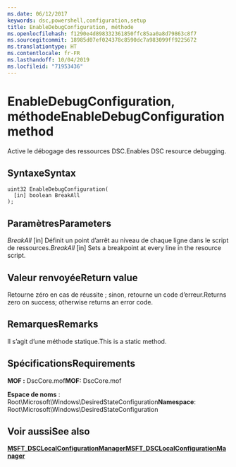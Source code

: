 ```yaml
---
ms.date: 06/12/2017
keywords: dsc,powershell,configuration,setup
title: EnableDebugConfiguration, méthode
ms.openlocfilehash: f1290e4d898332361850ffc85aa0a8d79863c8f7
ms.sourcegitcommit: 18985d07ef024378c8590dc7a983099ff9225672
ms.translationtype: HT
ms.contentlocale: fr-FR
ms.lasthandoff: 10/04/2019
ms.locfileid: "71953436"
---
```

# <a name="enabledebugconfiguration-method"></a><span data-ttu-id="aaa2e-103">EnableDebugConfiguration, méthode</span><span class="sxs-lookup"><span data-stu-id="aaa2e-103">EnableDebugConfiguration method</span></span>

<span data-ttu-id="aaa2e-104">Active le débogage des ressources DSC.</span><span class="sxs-lookup"><span data-stu-id="aaa2e-104">Enables DSC resource debugging.</span></span>

## <a name="syntax"></a><span data-ttu-id="aaa2e-105">Syntaxe</span><span class="sxs-lookup"><span data-stu-id="aaa2e-105">Syntax</span></span>

```mof
uint32 EnableDebugConfiguration(
  [in] boolean BreakAll
);
```

## <a name="parameters"></a><span data-ttu-id="aaa2e-106">Paramètres</span><span class="sxs-lookup"><span data-stu-id="aaa2e-106">Parameters</span></span>

<span data-ttu-id="aaa2e-107">*BreakAll* \[in\] Définit un point d’arrêt au niveau de chaque ligne dans le script de ressources.</span><span class="sxs-lookup"><span data-stu-id="aaa2e-107">*BreakAll* \[in\] Sets a breakpoint at every line in the resource script.</span></span>

## <a name="return-value"></a><span data-ttu-id="aaa2e-108">Valeur renvoyée</span><span class="sxs-lookup"><span data-stu-id="aaa2e-108">Return value</span></span>

<span data-ttu-id="aaa2e-109">Retourne zéro en cas de réussite ; sinon, retourne un code d’erreur.</span><span class="sxs-lookup"><span data-stu-id="aaa2e-109">Returns zero on success; otherwise returns an error code.</span></span>

## <a name="remarks"></a><span data-ttu-id="aaa2e-110">Remarques</span><span class="sxs-lookup"><span data-stu-id="aaa2e-110">Remarks</span></span>

<span data-ttu-id="aaa2e-111">Il s’agit d’une méthode statique.</span><span class="sxs-lookup"><span data-stu-id="aaa2e-111">This is a static method.</span></span>

## <a name="requirements"></a><span data-ttu-id="aaa2e-112">Spécifications</span><span class="sxs-lookup"><span data-stu-id="aaa2e-112">Requirements</span></span>

<span data-ttu-id="aaa2e-113">**MOF :** DscCore.mof</span><span class="sxs-lookup"><span data-stu-id="aaa2e-113">**MOF:** DscCore.mof</span></span>

<span data-ttu-id="aaa2e-114">**Espace de noms** : Root\Microsoft\Windows\DesiredStateConfiguration</span><span class="sxs-lookup"><span data-stu-id="aaa2e-114">**Namespace**: Root\Microsoft\Windows\DesiredStateConfiguration</span></span>

## <a name="see-also"></a><span data-ttu-id="aaa2e-115">Voir aussi</span><span class="sxs-lookup"><span data-stu-id="aaa2e-115">See also</span></span>

[<span data-ttu-id="aaa2e-116">**MSFT_DSCLocalConfigurationManager**</span><span class="sxs-lookup"><span data-stu-id="aaa2e-116">**MSFT_DSCLocalConfigurationManager**</span></span>](msft-dsclocalconfigurationmanager.md)
